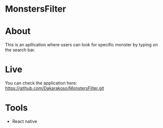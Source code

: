 # MonstersFilter

# About 

This is an apllication where users can look for specific monster by typing on the search bar.

# Live
You can check the application here: https://github.com/Dakarakoso/MonstersFilter.git

# Tools

- React native
